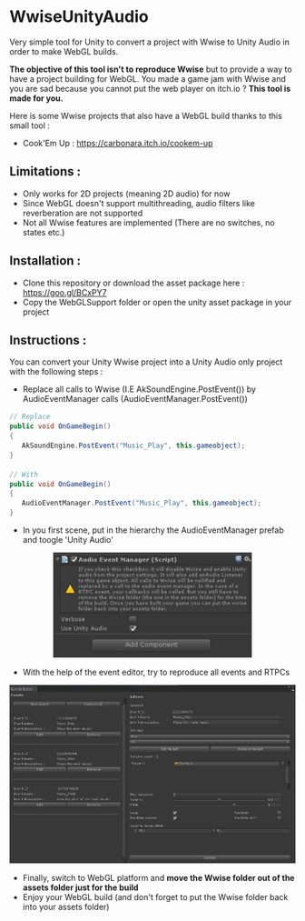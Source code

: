 # WwiseUnityAudio
Very simple tool for Unity to convert a project with Wwise to Unity Audio in order to make WebGL builds.

**The objective of this tool isn't to reproduce Wwise** but to provide a way to have a project building for WebGL.
You made a game jam with Wwise and you are sad because you cannot put the web player on itch.io ?  **This tool is made for you.**

Here is some Wwise projects that also have a WebGL build thanks to this small tool : 
- Cook'Em Up : https://carbonara.itch.io/cookem-up

## Limitations :
- Only works for 2D projects (meaning 2D audio) for now
- Since WebGL doesn't support multithreading, audio filters like reverberation are not supported
- Not all Wwise features are implemented (There are no switches, no states etc.)

## Installation :
- Clone this repository or download the asset package here : https://goo.gl/BCxPY7
- Copy the WebGLSupport folder or open the unity asset package in your project

## Instructions :
You can convert your Unity Wwise project into a Unity Audio only project with the following steps : 
- Replace all calls to Wwise (I.E AkSoundEngine.PostEvent()) by AudioEventManager calls (AudioEventManager.PostEvent())
```csharp
// Replace
public void OnGameBegin()
{
   AkSoundEngine.PostEvent("Music_Play", this.gameobject);
}

// With
public void OnGameBegin()
{
   AudioEventManager.PostEvent("Music_Play", this.gameobject);
}
```

- In you first scene, put in the hierarchy the AudioEventManager prefab and toogle 'Unity Audio'

<p align="center">
  <img src="https://github.com/Aredhele/WwiseUnityAudio/blob/master/WwiseUnityAudio/Assets/WebGLSupport/Images/ManagerExample.JPG" width="350"/>
</p>

- With the help of the event editor, try to reproduce all events and RTPCs

<p align="center">
  <img src="https://github.com/Aredhele/WwiseUnityAudio/blob/master/WwiseUnityAudio/Assets/WebGLSupport/Images/EditorExample.JPG" width="700"/>
</p>

- Finally, switch to WebGL platform and **move the Wwise folder out of the assets folder just for the build**
- Enjoy your WebGL build (and don't forget to put the Wwise folder back into your assets folder)
